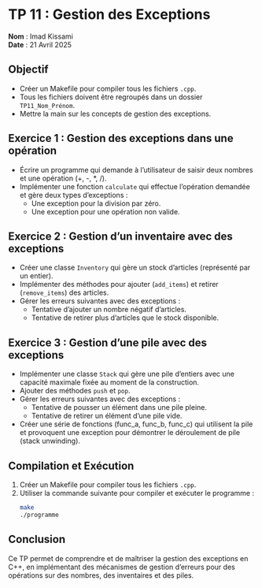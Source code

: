 # TP 11 : Gestion des Exceptions

**Nom** : Imad Kissami  
**Date** : 21 Avril 2025

## Objectif

- Créer un Makefile pour compiler tous les fichiers `.cpp`.
- Tous les fichiers doivent être regroupés dans un dossier `TP11_Nom_Prénom`.
- Mettre la main sur les concepts de gestion des exceptions.

## Exercice 1 : Gestion des exceptions dans une opération

- Écrire un programme qui demande à l’utilisateur de saisir deux nombres et une opération (+, -, *, /).
- Implémenter une fonction `calculate` qui effectue l’opération demandée et gère deux types d’exceptions :
  - Une exception pour la division par zéro.
  - Une exception pour une opération non valide.

## Exercice 2 : Gestion d’un inventaire avec des exceptions

- Créer une classe `Inventory` qui gère un stock d’articles (représenté par un entier).
- Implémenter des méthodes pour ajouter (`add_items`) et retirer (`remove_items`) des articles.
- Gérer les erreurs suivantes avec des exceptions :
  - Tentative d’ajouter un nombre négatif d’articles.
  - Tentative de retirer plus d’articles que le stock disponible.

## Exercice 3 : Gestion d’une pile avec des exceptions

- Implémenter une classe `Stack` qui gère une pile d’entiers avec une capacité maximale fixée au moment de la construction.
- Ajouter des méthodes `push` et `pop`.
- Gérer les erreurs suivantes avec des exceptions :
  - Tentative de pousser un élément dans une pile pleine.
  - Tentative de retirer un élément d’une pile vide.
- Créer une série de fonctions (func_a, func_b, func_c) qui utilisent la pile et provoquent une exception pour démontrer le déroulement de pile (stack unwinding).

## Compilation et Exécution

1. Créer un Makefile pour compiler tous les fichiers `.cpp`.
2. Utiliser la commande suivante pour compiler et exécuter le programme :
    ```bash
    make
    ./programme
    ```

## Conclusion

Ce TP permet de comprendre et de maîtriser la gestion des exceptions en C++, en implémentant des mécanismes de gestion d’erreurs pour des opérations sur des nombres, des inventaires et des piles.
